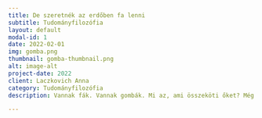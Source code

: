 ```yaml
---
title: De szeretnék az erdőben fa lenni
subtitle: Tudományfilozófia
layout: default
modal-id: 1
date: 2022-02-01
img: gomba.png
thumbnail: gomba-thumbnail.png
alt: image-alt
project-date: 2022
client: Laczkovich Anna
category: Tudományfilozófia
description: Vannak fák. Vannak gombák. Mi az, ami összeköti őket? Még több gomba. Ha érdekelnek a részletek, katt!

---
```

